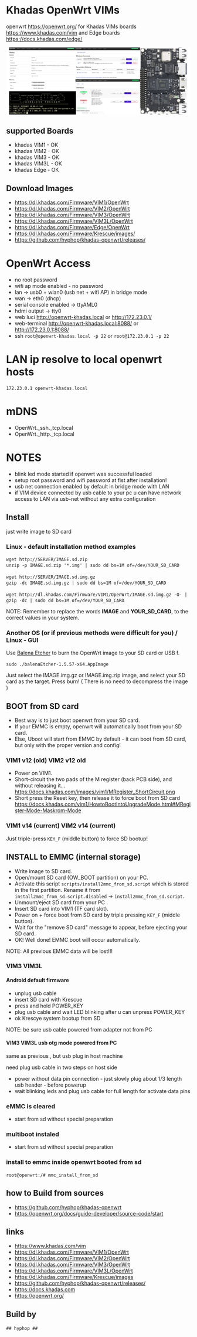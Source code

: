 # Khadas OpenWrt VIMs

openwrt https://openwrt.org/ for Khadas VIMs boards https://www.khadas.com/vim and Edge boards https://docs.khadas.com/edge/

![Khadas VIM openwrt](pics/khadas_vim1_openwrt.jpg)

## supported Boards

+ khadas VIM1 - OK
+ khadas VIM2 - OK
+ khadas VIM3 - OK
+ khadas VIM3L - OK
+ khadas Edge - OK

## Download Images

+ https://dl.khadas.com/Firmware/VIM1/OpenWrt
+ https://dl.khadas.com/Firmware/VIM2/OpenWrt
+ https://dl.khadas.com/Firmware/VIM3/OpenWrt
+ https://dl.khadas.com/Firmware/VIM3L/OpenWrt
+ https://dl.khadas.com/Firmware/Edge/OpenWrt
+ https://dl.khadas.com/Firmware/Krescue/images/
+ https://github.com/hyphop/khadas-openwrt/releases/

# OpenWrt Access

+ no root password
+ wifi ap mode enabled - no password
+ lan -> usb0 + wlan0 (usb net + wifi AP) in bridge mode
+ wan -> eth0 (dhcp)
+ serial console enabled -> ttyAML0
+ hdmi output -> tty0
+ web luci      http://openwrt-khadas.local or http://172.23.0.1/
+ web-terminal  http://openwrt-khadas.local:8088/ or http://172.23.0.1:8088/
+ ssh `root@openwrt-khadas.local -p 22` or `root@172.23.0.1 -p 22`

# LAN ip resolve to local openwrt hosts

    172.23.0.1 openwrt-khadas.local

# mDNS

+ OpenWrt._ssh._tcp.local
+ OpenWrt._http._tcp.local

# NOTES

+ blink led mode started if openwrt was successful loaded
+ setup root password and wifi password at fist after installation!
+ usb net connection enabled by default in bridge mode with LAN
+ if VIM device connected by usb cable to your pc u can have network access to LAN via usb-net without any extra configuration

## Install

just write image to SD card

### Linux - default installation method examples

    wget http://SERVER/IMAGE.sd.zip
    unzip -p IMAGE.sd.zip '*.img' | sudo dd bs=1M of=/dev/YOUR_SD_CARD

    wget http://SERVER/IMAGE.sd.img.gz
    gzip -dc IMAGE.sd.img.gz | sudo dd bs=1M of=/dev/YOUR_SD_CARD

    wget http://dl.khadas.com/Firmware/VIM1/OpenWrt/IMAGE.sd.img.gz -O- | gzip -dc | sudo dd bs=1M of=/dev/YOUR_SD_CARD

NOTE: Remember to replace the words **IMAGE** and **YOUR_SD_CARD**, to the correct values in your system.

### Another OS (or if previous methods were difficult for you) /  Linux - GUI

Use [Balena Etcher](https://www.balena.io/etcher/) to burn the OpenWrt image to your SD card or USB f.

    sudo ./balenaEtcher-1.5.57-x64.AppImage

Just select the IMAGE.img.gz or IMAGE.img.zip image, and select your SD card as the target. Press burn!
( There is no need to decompress the image )

## BOOT from SD card

+ Best way is to just boot openwrt from your SD card.
+ If your EMMC is empty, openwrt will automatically boot from your SD card.
+ Else, Uboot will start from EMMC by default - it can boot from SD card, but only with the proper version and config!

### VIM1 v12 (old) VIM2 v12 old

* Power on VIM1.
* Short-circuit the two pads of the M register (back PCB side), and without releasing it… https://docs.khadas.com/images/vim1/MRegister_ShortCircuit.png
* Short press the Reset key, then release it to force boot from SD card
https://docs.khadas.com/vim1/HowtoBootIntoUpgradeMode.html#MRegister-Mode-Maskrom-Mode

### VIM1 v14 (current) VIM2 v14 (current)

Just triple-press `KEY_F` (middle button) to force SD bootup!

## INSTALL to EMMC (internal storage)

* Write image to SD card.
* Open/mount SD card (OW_BOOT partition) on your PC.
* Activate this script `scripts/install2mmc_from_sd.script` which is stored in the first partition. Rename it from `install2mmc_from_sd.script.disabled` -> `install2mmc_from_sd.script`.
* Unmount/eject SD card from your PC .
* Insert SD card into VIM1 (TF card slot).
* Power on + force boot from SD card by triple pressing `KEY_F` (middle button).
* Wait for the "remove SD card" message to appear, before ejecting your SD card.
* OK! Well done! EMMC boot will occur automatically.

NOTE: All previous EMMC data will be lost!!!

### VIM3 VIM3L

#### Android default firmware

+ unplug usb cable
+ insert SD card with Krescue 
+ press and hold POWER_KEY 
+ plug usb cable and wait LED blinking after u can unpress POWER_KEY
+ ok Krescye system bootup from SD

NOTE: be sure usb cable powered from adapter not from PC

#### VIM3 VIM3L usb otg mode powered from PC

same as previous , but usb plug in host machine

need plug usb cable in two steps on host side

+ power without data pin connection - just slowly plug about 1/3 length usb header - before powerup
+ wait blinking leds and plug usb cable for full length for activate data pins

### eMMC is cleared

+ start from sd without special preparation

### multiboot instaled

+ start from sd without special preparation

### install to emmc inside openwrt booted from sd

    root@openwrt:/# mmc_install_from_sd

## how to Build from sources

+ https://github.com/hyphop/khadas-openwrt
+ https://openwrt.org/docs/guide-developer/source-code/start

## links

+ https://www.khadas.com/vim
+ https://dl.khadas.com/Firmware/VIM1/OpenWrt
+ https://dl.khadas.com/Firmware/VIM2/OpenWrt
+ https://dl.khadas.com/Firmware/VIM3/OpenWrt
+ https://dl.khadas.com/Firmware/VIM3L/OpenWrt
+ https://dl.khadas.com/Firmware/Krescue/images
+ https://github.com/hyphop/khadas-openwrt/releases/
+ https://docs.khadas.com
+ https://openwrt.org/

## Build by

    ## hyphop ##
